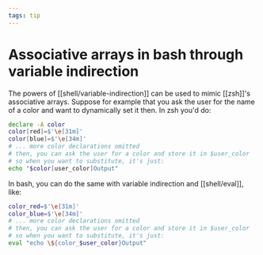 ```yaml
---
tags: tip
---
```


# Associative arrays in bash through variable indirection
The powers of [[shell/variable-indirection]] can be used to mimic [[zsh]]'s associative arrays. Suppose for example that you ask the user for the name of a color and want to dynamically set it then. In zsh you'd do:

```zsh
declare -A color
color[red]=$'\e[31m]'
color[blue]=$'\e[34m]'
# ... more color declarations omitted
# then, you can ask the user for a color and store it in $user_color
# so when you want to substitute, it's just:
echo "$color[user_color]Output"
```

In bash, you can do the same with variable indirection and [[shell/eval]], like:

```bash
color_red=$'\e[31m]'
color_blue=$'\e[34m]'
# ... more color declarations omitted
# then, you can ask the user for a color and store it in $user_color
# so when you want to substitute, it's just:
eval "echo \${color_$user_color}Output"
```
